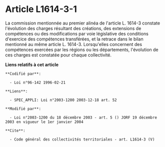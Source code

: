 # Article L1614-3-1

La commission mentionnée au premier alinéa de l'article L. 1614-3 constate l'évolution des charges résultant des créations,
des extensions de compétences ou des modifications par voie législative des conditions d'exercice des compétences
transférées, et la retrace dans le bilan mentionné au même article L. 1614-3. Lorsqu'elles concernent des compétences
exercées par les régions ou les départements, l'évolution de ces charges est constatée pour chaque collectivité.

**Liens relatifs à cet article**

	**Codifié par**:

	  - Loi n°96-142 1996-02-21

	**Liens**:

	  - SPEC_APPLI: Loi n°2003-1200 2003-12-18 art. 52

	**Modifié par**:

	  - Loi n°2003-1200 du 18 décembre 2003 - art. 5 () JORF 19 décembre 2003 en vigueur le 1er janvier 2004

	**Cite**:

	  - Code général des collectivités territoriales - art. L1614-3 (V)
